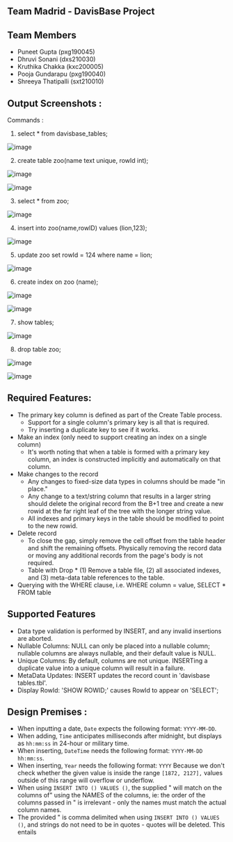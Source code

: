 ## Team Madrid - DavisBase Project

## Team Members
* Puneet Gupta (pxg190045)
* Dhruvi Sonani (dxs210030)
* Kruthika Chakka (kxc200005)
* Pooja Gundarapu (pxg190040)
* Shreeya Thatipalli (sxt210010)

## Output Screenshots :
Commands :

1. select * from davisbase_tables;

![image](https://user-images.githubusercontent.com/67775963/143494259-31d600e1-4420-41ec-9168-b53343ed1e9d.png)

2. create table zoo(name text unique, rowId int);

![image](https://user-images.githubusercontent.com/67775963/143494164-9051a76c-7eea-4d5c-9257-53b9a6283fe3.png)

![image](https://user-images.githubusercontent.com/67775963/143494219-b44bdebc-5ac5-41de-8a89-2d660e665c30.png)

3. select * from zoo;

![image](https://user-images.githubusercontent.com/67775963/143494351-08e0a30b-e5a6-451f-a52f-2d4746ae2645.png)

4. insert into zoo(name,rowID) values (lion,123);

![image](https://user-images.githubusercontent.com/67775963/143494406-c198f4c2-34b9-4e6d-8103-1be68bc3f7a5.png)

5. update zoo set rowId = 124 where name = lion;

![image](https://user-images.githubusercontent.com/67775963/143494510-5a35edf5-c7c2-4483-bf8b-49a3721753f1.png)

6. create index on zoo (name);

![image](https://user-images.githubusercontent.com/67775963/143494588-4d3ebfed-4595-407a-b5f2-7bc9773dc3ae.png)

![image](https://user-images.githubusercontent.com/67775963/143494630-739bf87d-2612-453c-ad4b-896208a355af.png)

7.  show tables;

![image](https://user-images.githubusercontent.com/67775963/143494683-12332c4e-896a-4d6e-9270-aad72db6e888.png)

8. drop table zoo;

![image](https://user-images.githubusercontent.com/67775963/143494799-98b7374d-8e96-4ada-8bff-e43552350084.png)

![image](https://user-images.githubusercontent.com/67775963/143494829-c605e75f-3b21-4fba-9c38-42abadb9a1b3.png)

## Required Features:

* The primary key column is defined as part of the Create Table process.
    * Support for a single column's primary key is all that is required.
    * Try inserting a duplicate key to see if it works.
* Make an index (only need to support creating an index on a single column)
    * It's worth noting that when a table is formed with a primary key column, an index is constructed implicitly and automatically on that column.
* Make changes to the record
    * Any changes to fixed-size data types in columns should be made "in place."
    * Any change to a text/string column that results in a larger string should delete the original record from the B+1 tree and create a new rowid at the far right leaf of the tree with the longer string value.
    * All indexes and primary keys in the table should be modified to point to the new rowid.
* Delete record 
    * To close the gap, simply remove the cell offset from the table header and shift the remaining offsets. Physically removing the record data or moving any additional records from the page's body is not required.
    * Table with Drop * (1) Remove a table file, (2) all associated indexes, and (3) meta-data table references to the table.
* Querying with the WHERE clause, i.e. WHERE column = value, SELECT * FROM table


## Supported Features 
* Data type validation is performed by INSERT, and any invalid insertions are aborted.
* Nullable Columns: NULL can only be placed into a nullable column; nullable columns are always nullable, and their default value is NULL.
* Unique Columns: By default, columns are not unique. INSERTing a duplicate value into a unique column will result in a failure.
* MetaData Updates: INSERT updates the record count in 'davisbase tables.tbl'.
* Display RowId: 'SHOW ROWID;' causes RowId to appear on 'SELECT';

## Design Premises : 
* When inputting a date, `Date` expects the following format: `YYYY-MM-DD`.
* When adding, `Time` anticipates milliseconds after midnight, but displays as `hh:mm:ss` in 24-hour or military time.
* When inserting, `DateTime` needs the following format: `YYYY-MM-DD hh:mm:ss`.
* When inserting, `Year` needs the following format: `YYYY` Because we don't check whether the given value is inside the range `[1872, 2127],` values outside of this range will overflow or underflow.
* When using `INSERT INTO () VALUES ()`, the supplied " will match on the columns of" using the NAMES of the columns, ie: the order of the columns passed in " is irrelevant - only the names must match the actual column names.
* The provided " is comma delimited when using `INSERT INTO () VALUES ()`, and strings do not need to be in quotes - quotes will be deleted. This entails










